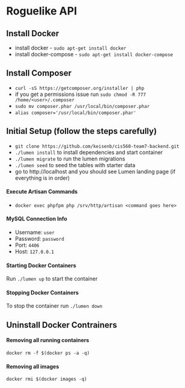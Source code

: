 # Roguelike API

## Install Docker
+ install docker - `sudo apt-get install docker`
+ install docker-compose - `sudo apt-get install docker-compose`

## Install Composer
+ `curl -sS https://getcomposer.org/installer | php`
+ if you get a permissions issue run `sudo chmod -R 777 /home/<user>/.composer`
+ `sudo mv composer.phar /usr/local/bin/composer.phar`
+ `alias composer='/usr/local/bin/composer.phar'`

## Initial Setup (follow the steps carefully)
+ `git clone https://github.com/keisenb/cis560-team7-backend.git`
+ `./lumen install` to install dependencies and start container
+ `./lumen migrate` to run the lumen migrations
+ `./lumen seed` to seed the tables with starter data
+ go to http://localhost and you should see Lumen landing page (if everything is in order)

#### Execute Artisan Commands
+ `docker exec phpfpm php /srv/http/artisan <command goes here>`

#### MySQL Connection Info
+ Username: `user`
+ Password: `password`
+ Port: `4406`
+ Host: `127.0.0.1`

#### Starting Docker Containers

Run `./lumen up` to start the container

#### Stopping Docker Containers
To stop the container run `./lumen down`


## Uninstall Docker Contrainers

#### Removing all running containers
`docker rm -f $(docker ps -a -q)`

#### Removing all images
`docker rmi $(docker images -q)`

